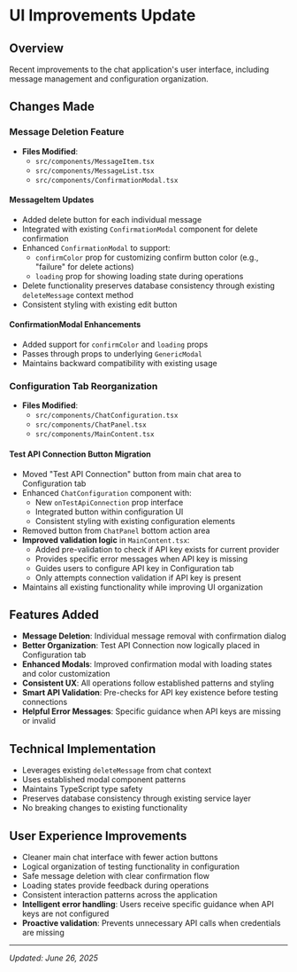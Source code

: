 # UI Improvements Update

## Overview
Recent improvements to the chat application's user interface, including message management and configuration organization.

## Changes Made

### Message Deletion Feature
- **Files Modified**: 
  - `src/components/MessageItem.tsx`
  - `src/components/MessageList.tsx`
  - `src/components/ConfirmationModal.tsx`

#### MessageItem Updates
- Added delete button for each individual message
- Integrated with existing `ConfirmationModal` component for delete confirmation
- Enhanced `ConfirmationModal` to support:
  - `confirmColor` prop for customizing confirm button color (e.g., "failure" for delete actions)
  - `loading` prop for showing loading state during operations
- Delete functionality preserves database consistency through existing `deleteMessage` context method
- Consistent styling with existing edit button

#### ConfirmationModal Enhancements
- Added support for `confirmColor` and `loading` props
- Passes through props to underlying `GenericModal`
- Maintains backward compatibility with existing usage

### Configuration Tab Reorganization
- **Files Modified**:
  - `src/components/ChatConfiguration.tsx`
  - `src/components/ChatPanel.tsx`
  - `src/components/MainContent.tsx`

#### Test API Connection Button Migration
- Moved "Test API Connection" button from main chat area to Configuration tab
- Enhanced `ChatConfiguration` component with:
  - New `onTestApiConnection` prop interface
  - Integrated button within configuration UI
  - Consistent styling with existing configuration elements
- Removed button from `ChatPanel` bottom action area
- **Improved validation logic** in `MainContent.tsx`:
  - Added pre-validation to check if API key exists for current provider
  - Provides specific error messages when API key is missing
  - Guides users to configure API key in Configuration tab
  - Only attempts connection validation if API key is present
- Maintains all existing functionality while improving UI organization

## Features Added
- **Message Deletion**: Individual message removal with confirmation dialog
- **Better Organization**: Test API Connection now logically placed in Configuration tab
- **Enhanced Modals**: Improved confirmation modal with loading states and color customization
- **Consistent UX**: All operations follow established patterns and styling
- **Smart API Validation**: Pre-checks for API key existence before testing connections
- **Helpful Error Messages**: Specific guidance when API keys are missing or invalid

## Technical Implementation
- Leverages existing `deleteMessage` from chat context
- Uses established modal component patterns
- Maintains TypeScript type safety
- Preserves database consistency through existing service layer
- No breaking changes to existing functionality

## User Experience Improvements
- Cleaner main chat interface with fewer action buttons
- Logical organization of testing functionality in configuration
- Safe message deletion with clear confirmation flow
- Loading states provide feedback during operations
- Consistent interaction patterns across the application
- **Intelligent error handling**: Users receive specific guidance when API keys are not configured
- **Proactive validation**: Prevents unnecessary API calls when credentials are missing

---

*Updated: June 26, 2025*
